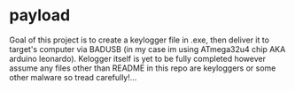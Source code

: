 # payload
Goal of this project is to create a keylogger file in .exe, then deliver it to target's computer via BADUSB (in my case im using ATmega32u4 chip AKA arduino leonardo). Kelogger itself is yet to be fully completed however assume any  files other than README in this repo are keyloggers or some other malware so tread carefully!... 
